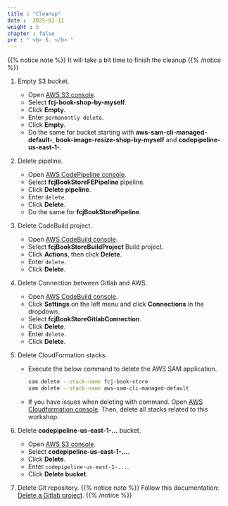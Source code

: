 ```yaml
---
title : "Cleanup"
date :  2025-02-11
weight : 5
chapter : false
pre : " <b> 5. </b> "
---
```


{{% notice note %}}
It will take a bit time to finish the cleanup
{{% /notice %}}

1. Empty S3 bucket.
    - Open [AWS S3 console](https://s3.console.aws.amazon.com/s3/buckets?region=us-east-1).
    - Select **fcj-book-shop-by-myself**.
    - Click **Empty**.
    - Enter ``permanently delete``.
    - Click **Empty**.
    - Do the same for bucket starting with **aws-sam-cli-managed-default-**, **book-image-resize-shop-by-myself** and **codepipeline-us-east-1-**.

2. Delete pipeline.
    - Open [AWS CodePipeline console](https://us-east-1.console.aws.amazon.com/codesuite/codepipeline/pipelines?region=us-east-1).
    - Select **fcjBookStoreFEPipeline** pipeline.
    - Click **Delete pipeline**.
    - Enter ``delete``.
    - Click **Delete**.
    - Do the same for **fcjBookStorePipeline**.

3. Delete CodeBuild project.
    - Open [AWS CodeBuild console](https://us-east-1.console.aws.amazon.com/codesuite/codebuild/start?region=us-east-1).
    - Select **fcjBookStoreBuildProject** Build project.
    - Click **Actions**, then click **Delete**.
    - Enter ``delete``.
    - Click **Delete**.

4. Delete Connection between Gitlab and AWS.
    - Open [AWS CodeBuild console](https://us-east-1.console.aws.amazon.com/codesuite/codebuild/start?region=us-east-1).
    - Click **Settings** on the left menu and click **Connections** in the dropdown.
    - Select **fcjBookStoreGitlabConnection**.
    - Click **Delete**.
    - Enter ``delete``.
    - Click **Delete**.

5. Delete CloudFormation stacks.
    - Execute the below command to delete the AWS SAM application.

      ```bash
      sam delete --stack-name fcj-book-store
      sam delete --stack-name aws-sam-cli-managed-default
      ```

    - If you have issues when deleting with command. Open [AWS Cloudformation console](https://us-east-1.console.aws.amazon.com/cloudformation/home?region=us-east-1#/getting-started). Then, delete all stacks related to this workshop.

6. Delete **codepipeline-us-east-1-...** bucket.
    - Open [AWS S3 console](https://s3.console.aws.amazon.com/s3/buckets?region=us-east-1).
    - Select **codepipeline-us-east-1-...**.
    - Click **Delete**.
    - Enter ``codepipeline-us-east-1-...``.
    - Click **Delete bucket**.

7. Delete Git repository.
  {{% notice note %}}
  Follow this documentation: [Delete a Gitlab project](https://docs.gitlab.com/ee/user/project/working_with_projects.html#delete-a-project).
  {{% /notice %}}
